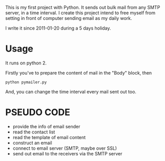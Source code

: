This is my first project with Python. It sends out bulk mail from any SMTP server, in a time interval. I create this project intend to free myself from setting in front of computer sending email as my daily work. 

I write it since 2011-01-20 during a 5 days holiday.

Usage
====
It runs on python 2.

Firstly you've to prepare the content of mail in the "Body" block, then

    python pymailer.py
    
And, you can change the time interval every mail sent out too.


PSEUDO CODE
====
* provide the info of email sender
* read the contact list
* read the template of email content
* construct an email
* connect to email server (SMTP, maybe over SSL)
* send out email to the receivers via the SMTP server
